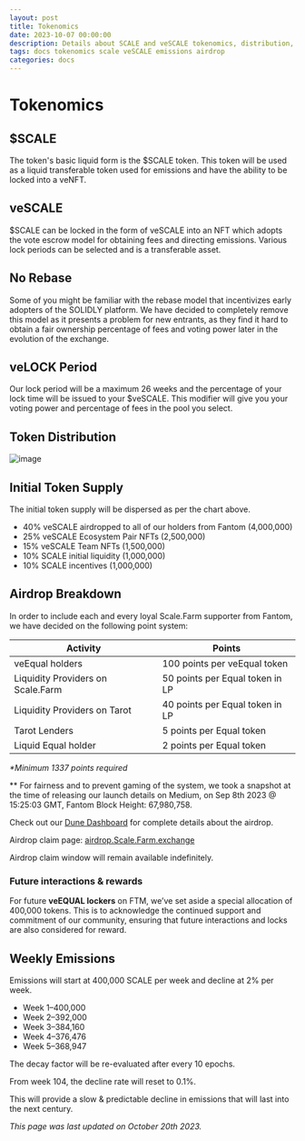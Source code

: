 ```yaml
---
layout: post
title: Tokenomics
date: 2023-10-07 00:00:00
description: Details about SCALE and veSCALE tokenomics, distribution, airdrop, and weekly emissions.
tags: docs tokenomics scale veSCALE emissions airdrop
categories: docs
---
```


# Tokenomics

## $SCALE

The token's basic liquid form is the $SCALE token. This token will be used as a liquid transferable token used for emissions and have the ability to be locked into a veNFT.

## veSCALE

$SCALE can be locked in the form of veSCALE into an NFT which adopts the vote escrow model for obtaining fees and directing emissions. Various lock periods can be selected and is a transferable asset.

## No Rebase

Some of you might be familiar with the rebase model that incentivizes early adopters of the SOLIDLY platform. We have decided to completely remove this model as it presents a problem for new entrants, as they find it hard to obtain a fair ownership percentage of fees and voting power later in the evolution of the exchange.

## veLOCK Period

Our lock period will be a maximum 26 weeks and the percentage of your lock time will be issued to your $veSCALE. This modifier will give you your voting power and percentage of fees in the pool you select.

## Token Distribution

![image](https://miro.medium.com/v2/resize:fit:828/format:webp/1*kCAZm_OXKI8jxuwdrn2aAQ.png)

## Initial Token Supply

The initial token supply will be dispersed as per the chart above.

* 40% veSCALE airdropped to all of our holders from Fantom (4,000,000)
* 25% veSCALE Ecosystem Pair NFTs (2,500,000)
* 15% veSCALE Team NFTs (1,500,000)
* 10% SCALE initial liquidity (1,000,000)
* 10% SCALE incentives (1,000,000)

## Airdrop Breakdown

In order to include each and every loyal Scale.Farm supporter from Fantom, we have decided on the following point system:

|Activity| Points |
|--|--|
| veEqual holders | 100 points per veEqual token |
| Liquidity Providers on Scale.Farm | 50 points per Equal token in LP |
| Liquidity Providers on Tarot | 40 points per Equal token in LP |
| Tarot Lenders | 5 points per Equal token |
| Liquid Equal holder | 2 points per Equal token |

_*Minimum 1337 points required_

** For fairness and to prevent gaming of the system, we took a snapshot at the time of releasing our launch details on Medium, on Sep 8th 2023 @ 15:25:03 GMT,  Fantom Block Height: 67,980,758.

Check out our [Dune Dashboard](https://dune.com/equal/scale-airdrop) for complete details about the airdrop.

Airdrop claim page: [airdrop.Scale.Farm.exchange](https://airdrop.Scale.Farm.exchange/)

Airdrop claim window will remain available indefinitely.

### Future interactions & rewards


For future **veEQUAL lockers** on FTM, we’ve set aside a special allocation of 400,000 tokens. This is to acknowledge the continued support and commitment of our community, ensuring that future interactions and locks are also considered for reward.

## Weekly Emissions

Emissions will start at 400,000 SCALE per week and decline at 2% per week.

* Week 1–400,000
* Week 2–392,000
* Week 3–384,160
* Week 4–376,476
* Week 5–368,947

The decay factor will be re-evaluated after every 10 epochs.

From week 104, the decline rate will reset to 0.1%.

This will provide a slow & predictable decline in emissions that will last into the next century.

_This page was last updated on October 20th 2023._
